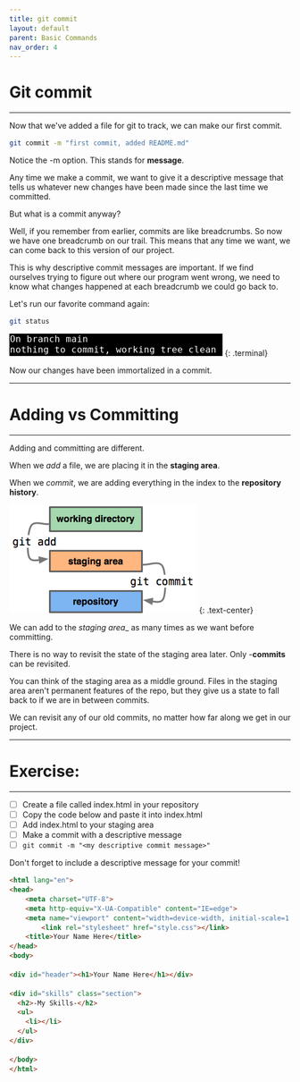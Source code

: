```yaml
---
title: git commit
layout: default
parent: Basic Commands
nav_order: 4
---
```


# Git commit
---


Now that we've added a file for git to track, we can make our first commit. 
```bash
git commit -m "first commit, added README.md"
```

Notice the -m option. This stands for __message__. 

Any time we make a commit, we want to give it a descriptive message that tells us whatever new changes have been made since the last time we committed. 

But what is a commit anyway?

Well, if you remember from earlier, commits are like breadcrumbs. So now we have one breadcrumb on our trail. This means that any time we want, we can come back to this version of our project.

This is why descriptive commit messages are important. If we find ourselves trying to figure out where our program went wrong, we need to know what changes happened at each breadcrumb we could go back to.

Let's run our favorite command again:

```bash
git status
```

![tree clean](../images/commit/clean-tree.png)
{: .terminal}

Now our changes have been immortalized in a commit.

---
# Adding vs Committing
---

Adding and committing are different. 

When we *add* a file, we are placing it in the __staging area__.

When we *commit*, we are adding everything in the index to the __repository history__.
<br>

!["index vs repo"](../images/git-staging-area.png)
{: .text-center}

We can add to the _staging area__ as many times as we want before committing. 
 
There is no way to revisit the state of the staging area later. Only -__commits__ can be revisited.

You can think of the staging area as a middle ground. Files in the staging area aren't permanent features of the repo, but they give us a state to fall back to if we are in between commits.

We can revisit any of our old commits, no matter how far along we get in our project.

---
# Exercise:
---

- [ ] Create a file called index.html in your repository
- [ ] Copy the code below and paste it into index.html
- [ ] Add index.html to your staging area
- [ ] Make a commit with a descriptive message 
- [ ] ```git commit -m "<my descriptive commit message>"```

Don't forget to include a descriptive message for your commit!

```html
<html lang="en">
<head>
    <meta charset="UTF-8">
    <meta http-equiv="X-UA-Compatible" content="IE=edge">
    <meta name="viewport" content="width=device-width, initial-scale=1.0">
		<link rel="stylesheet" href="style.css"></link>
    <title>Your Name Here</title>
</head>
<body>

<div id="header"><h1>Your Name Here</h1></div>

<div id="skills" class="section">
  <h2>-My Skills-</h2>
  <ul>
    <li></li>
  </ul>
</div>
    
</body>
</html>
```